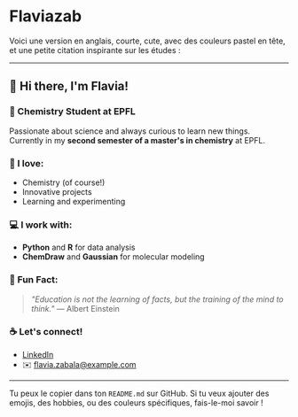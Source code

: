# Flaviazab
 
Voici une version en anglais, courte, cute, avec des couleurs pastel en tête, et une petite citation inspirante sur les études :

---

## 🌸 Hi there, I'm Flavia!  

### 🎨 Chemistry Student at EPFL  
Passionate about science and always curious to learn new things.  
Currently in my **second semester of a master's in chemistry** at EPFL.  

### 🔬 I love:
- Chemistry (of course!)  
- Innovative projects  
- Learning and experimenting  

### 💻 I work with:
- **Python** and **R** for data analysis  
- **ChemDraw** and **Gaussian** for molecular modeling  

### 🌱 Fun Fact:  
> *"Education is not the learning of facts, but the training of the mind to think."* — Albert Einstein  

### ☕ Let's connect!
- [LinkedIn](https://www.linkedin.com/in/flavia-zabala)  
- ✉️ flavia.zabala@example.com  

---

Tu peux le copier dans ton `README.md` sur GitHub. Si tu veux ajouter des emojis, des hobbies, ou des couleurs spécifiques, fais-le-moi savoir !
